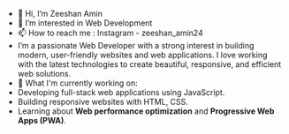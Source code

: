 - 👋 Hi, I’m Zeeshan Amin
- 👀 I’m interested in Web Development
- 📫 How to reach me : Instagram - zeeshan_amin24
- I’m a passionate Web Developer with a strong interest in building modern, user-friendly websites and web applications. I love working with the latest technologies to create beautiful,
responsive, and efficient web solutions. 
- 🌱 What I'm currently working on:
- Developing full-stack web applications using JavaScript.
- Building responsive websites with HTML, CSS.
- Learning about **Web performance optimization** and **Progressive Web Apps (PWA)**.
